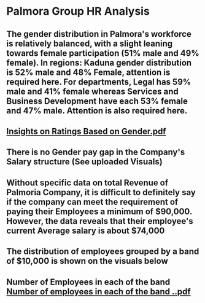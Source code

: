 # Palmora Group HR Analysis
## The gender distribution in Palmora's workforce is relatively balanced, with a slight leaning towards female participation (51% male and 49% female). In regions: Kaduna gender distribution is 52% male and 48% Female, attention is required here. For departments, Legal has 59% male and 41% female whereas Services and Business Development have each 53% female and 47% male. Attention is also required here.
## [Insights on Ratings Based on Gender.pdf](https://github.com/user-attachments/files/21039344/Insights.on.Ratings.Based.on.Gender.pdf)
## There is no Gender pay gap in the Company's Salary structure (See uploaded Visuals)
## Without specific data on total Revenue of Palmoria Company, it is difficult to definitely say if the company can meet the requirement of paying their Employees a minimum of $90,000. However, the data reveals that their employee's current Average salary is about $74,000
## The distribution of employees grouped by a band of $10,000 is shown on the visuals below
## Number of Employees in each of the band [Number of employees in each of the band ..pdf](https://github.com/user-attachments/files/21045789/Number.of.employees.in.each.of.the.band.pdf)
